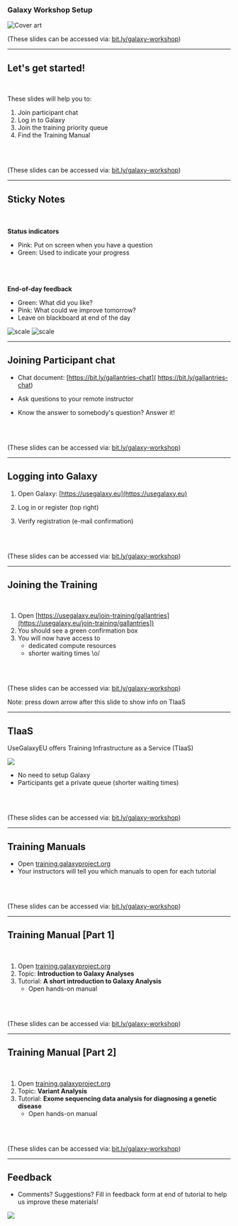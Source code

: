 ### Galaxy Workshop Setup

![Cover art](images/cover_art.png) <!-- .element width="60%" -->

<div class="footnotes">
(These slides can be accessed via: <a href="https://bit.ly/galaxy-workshop">bit.ly/galaxy-workshop</a>)
</div>

---
## Let's get started!

<br>

These slides will help you to:

1. Join participant chat
1. Log in to Galaxy
2. Join the training priority queue
3. Find the Training Manual

<br><br>

<div class="footnotes">
(These slides can be accessed via: <a href="https://bit.ly/galaxy-workshop">bit.ly/galaxy-workshop</a>)
</div>

---
## Sticky Notes

<div class="left70">
<br><br>
<strong>Status indicators</strong>
<ul>
 <li> <span style="color:pink"><i class="fa fa-sticky-note" aria-hidden="true"></i></span> Pink: Put on screen when you have a question</li>
 <li> <span style="color:lightgreen"><i class="fa fa-sticky-note" aria-hidden="true"></i></span> Green: Used to indicate your progress</li>
</ul>
  <br><br><br>
<strong>End-of-day feedback</strong>
<ul>
 <li> <span style="color:lightgreen"><i class="fa fa-sticky-note" aria-hidden="true"></i></span> Green: What did you like?</li>
 <li> <span style="color:pink"><i class="fa fa-sticky-note" aria-hidden="true"></i></span> Pink: What could we improve tomorrow? </li>
 <li> Leave on blackboard at end of the day </li>
</ul>
</div>

<div class="right30">

![scale](images/stickynotes.jpeg)
![scale](images/stickynotes_feedback.png)

</div>

---

## Joining Participant chat

- Chat document: [https://bit.ly/gallantries-chat]( https://bit.ly/gallantries-chat)

- Ask questions to your remote instructor
- Know the answer to somebody's question? Answer it!

<br><br>

<div class="footnotes">
(These slides can be accessed via: <a href="https://bit.ly/galaxy-workshop">bit.ly/galaxy-workshop</a>)
</div>

---


## Logging into Galaxy

1. Open Galaxy: [https://usegalaxy.eu](https://usegalaxy.eu)

2. Log in or register (top right)

3. Verify registration (e-mail confirmation)

<br><br>

<div class="footnotes">
(These slides can be accessed via: <a href="https://bit.ly/galaxy-workshop">bit.ly/galaxy-workshop</a>)
</div>


---
## Joining the Training

<br>

1. Open [https://usegalaxy.eu/join-training/gallantries](https://usegalaxy.eu/join-training/gallantries])
2. You should see a green confirmation box
3. You will now have access to
   - dedicated compute resources
   - shorter waiting times \o/


<br><br>

<div class="footnotes">
(These slides can be accessed via: <a href="https://bit.ly/galaxy-workshop">bit.ly/galaxy-workshop</a>)
</div>

Note: press down arrow after this slide to show info on TIaaS

----

## TIaaS

UseGalaxyEU offers Training Infrastructure as a Service (TIaaS)

![](images/tiaas-logo.png)<!-- .element width="50%" -->

- No need to setup Galaxy
- Participants get a private queue (shorter waiting times)

<br><br>

<div class="footnotes">
(These slides can be accessed via: <a href="https://bit.ly/galaxy-workshop">bit.ly/galaxy-workshop</a>)
</div>

---

## Training Manuals

- Open [training.galaxyproject.org](https://training.galaxyproject.org)
- Your instructors will tell you which manuals to open for each tutorial


<br><br>

<div class="footnotes">
(These slides can be accessed via: <a href="https://bit.ly/galaxy-workshop">bit.ly/galaxy-workshop</a>)
</div>

----

## Training Manual [Part 1]

<br>

1. Open [training.galaxyproject.org](https://training.galaxyproject.org)
2. Topic: **Introduction to Galaxy Analyses**
3. Tutorial: **A short introduction to Galaxy Analysis**
   - Open hands-on manual <i class="fa fa-laptop" aria-hidden="true"></i>

<br><br>

<div class="footnotes">
(These slides can be accessed via: <a href="https://bit.ly/galaxy-workshop">bit.ly/galaxy-workshop</a>)
</div>

----

## Training Manual [Part 2]

<br>

1. Open [training.galaxyproject.org](https://training.galaxyproject.org)
2. Topic: **Variant Analysis**
3. Tutorial: **Exome sequencing data analysis for diagnosing a genetic disease**
   - Open hands-on manual <i class="fa fa-laptop" aria-hidden="true"></i>

<br><br>

<div class="footnotes">
(These slides can be accessed via: <a href="https://bit.ly/galaxy-workshop">bit.ly/galaxy-workshop</a>)
</div>

---

## Feedback

- Comments? Suggestions? Fill in feedback form at end of tutorial to help us improve these materials!

![](images/feedback.jpg) <!-- .element width="50%" -->
